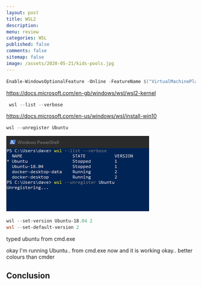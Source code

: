 ```yaml
---
layout: post
title: WSL2 
description: 
menu: review
categories: WSL 
published: false 
comments: false
sitemap: false
image: /assets/2020-05-21/kids-pools.jpg
---
```



```powershell
Enable-WindowsOptionalFeature -Online -FeatureName $("VirtualMachinePlatform", "Microsoft-Windows-Subsystem-Linux")
```

https://docs.microsoft.com/en-gb/windows/wsl/wsl2-kernel

```powershell
 wsl --list --verbose
 ```

https://docs.microsoft.com/en-us/windows/wsl/install-win10

```powershell
wsl --unregister Ubuntu
```

<!-- ![alt text](/assets/2020-06-20/wsl-list.jpg "WSL --list --verbose"){:width="500px"} -->
![alt text](/assets/2020-06-20/wsl-list.jpg "WSL --list --verbose")

```powershell
wsl --set-version Ubuntu-18.04 2
wsl --set-default-version 2
```

typed
ubuntu from cmd.exe

okay I'm running Ubuntu.. from cmd.exe now
  and it is working okay.. better colours than cmder

## Conclusion

